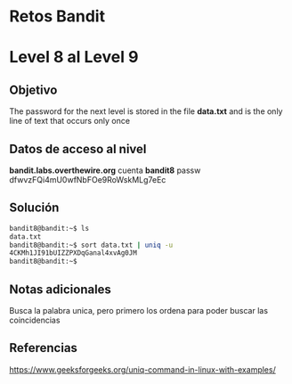 # Retos Bandit 

# Level 8 al Level 9

## Objetivo 

The password for the next level is stored in the file **data.txt** and is the only line of text that occurs only once
## Datos de acceso al nivel 
**bandit.labs.overthewire.org**
cuenta
**bandit8**
passw
dfwvzFQi4mU0wfNbFOe9RoWskMLg7eEc

## Solución 
```bash
bandit8@bandit:~$ ls
data.txt
bandit8@bandit:~$ sort data.txt | uniq -u
4CKMh1JI91bUIZZPXDqGanal4xvAg0JM
bandit8@bandit:~$
```

## Notas adicionales
Busca la palabra unica, pero primero los ordena para poder buscar las coincidencias
## Referencias 
https://www.geeksforgeeks.org/uniq-command-in-linux-with-examples/
